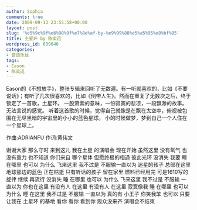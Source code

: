 ```yaml
---
author: Sophia
comments: true
date: 2009-09-13 23:55:58+00:00
layout: post
slug: '%e5%9c%9f%e6%98%9f%e7%8e%af-by-%e9%99%88%e5%a5%95%e8%bf%85'
title: 土星环 by 陈奕迅
wordpress_id: 639646
categories:
- 音语乐丝
tags:
- Eason
- 陈奕迅
---
```


Eason的《不想放手》，整张专辑来回听了无数遍。有一听就喜欢的，比如《不要说话》；有听了几次很喜欢的，比如《倒带人生》。然而在重复了无数次之后，终于锁定了一首歌，土星环。
一股萧索的意味，一份寂寞的悲凉，一段飘渺的故事。
无法言说的感觉。
听着这首歌的时候，觉得自己就像是在飘在太空中，俯视被包围在无尽黑暗的宇宙里的小小的蓝色星球。
小的时候做梦，梦到自己一个人住在一个星球上。

作曲:ADRIANFU
作词:黄伟文

谢谢大家 那么守时 来到这儿
我在土星 的演唱会 现在开始
虽然这里 没有氧气 也没有重力
也不知道 你们来自 哪个星体
但愿终极的相遇
彼此光环 没消失
我要 睡在哪里 也可以
为什么 飞来这里
我不过是 不服输一直以为
追星的孩子 总部在这里
地球那边的蓝色 正在枯逝
只有听话的孩子 留在家里
燃料已经用完
可是1610写的旋律 继续
再流行 没消失
睡 在哪里 也可以
为什么 飞来这里
我不过是 不服输
一直以为 你也在这里
有没有人 在这里
有没有人 在这里
寂寞像我 睡 在哪里 也可以
为什么 睡 在这里
我不过是 不服输 一直以为
真的有 小王子
你笑我笨 也可以
只要让我在 土星环 的基地
看你 看你 看到你
观众没来齐 演唱会不结束


